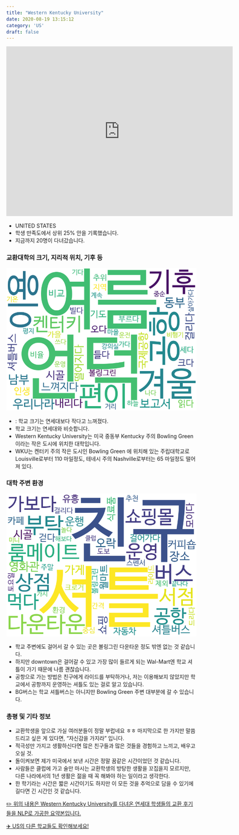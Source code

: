 ```yaml
---
title: "Western Kentucky University"
date: 2020-08-19 13:15:12
category: 'US'
draft: false
---
```


<iframe
width="600"
height="450"
frameborder="0" style="border:0"
src="https://www.google.com/maps/embed/v1/place?key=AIzaSyC9e1AME-pVmWC4hBpFdu5S4dKzyepa3HQ&q=Western+Kentucky+University&center=36.983537,-86.4573752&zoom=14" allowfullscreen>
</iframe>

* UNITED STATES
* 학생 만족도에서 상위 25% 안을 기록했습니다.
* 지금까지 20명이 다녀갔습니다. 

### 교환대학의 크기, 지리적 위치, 기후 등

![gen_info-WordCloud](../univ_wordclouds_okt/gen_info/US000271_gen_info_okt.png)

* : 학교 크기는 연세대보다 작다고 느껴졌다.
* 학교 크기는 연세대와 비슷합니다.
* Western Kentucky University는 미국 중동부 Kentucky 주의 Bowling Green 이라는 작은 도시에 위치한 대학입니다.
* WKU는 켄터키 주의 작은 도시인 Bowling Green 에 위치해 있는 주립대학교로 Louisville로부터 110 마일정도, 테네시 주의 Nashville로부터는 65 마일정도 떨어져 있다.


### 대학 주변 환경

![env_info-WordCloud](../univ_wordclouds_okt/env_info/US000271_env_info_okt.png)

* 학교 주변에도 걸어서 갈 수 있는 곳은 볼링그린 다운타운 정도 밖엔 없는 것 같습니다.
* 하지만 downtown은 걸어갈 수 있고 가장 많이 들르게 되는 Wal-Mart엔 학교 셔틀이 가기 때문에 나름 괜찮습니다.
* 공항으로 가는 방법은 친구에게 라이드를 부탁하거나, 저는 이용해보지 않았지만 학교에서 공항까지 운영하는 셔틀도 있는 걸로 알고 있습니다.
* BG버스는 학교 셔틀버스는 아니지만 Bowling Green 주변 대부분에 갈 수 있습니다.


### 총평 및 기타 정보 
* 교환학생을 앞으로 가실 여러분들이 정말 부럽네요 ㅎㅎ 마지막으로 한 가지만 말씀드리고 싶은 게 있다면, “자신감을 가지라” 입니다.
* 적극성만 가지고 생활하신다면 많은 친구들과 많은 것들을 경험하고 느끼고, 배우고 오실 것.
* 돌이켜보면 제가 미국에서 보낸 시간은 정말 꿈같은 시간이었던 것 같습니다.
* 사람들은 클럽에 가고 술만 마시는 교환학생의 방탕한 생활을 꼬집을지 모르지만, 다른 나라에서의 1년 생활은 젊을 때 꼭 해봐야 하는 일이라고 생각한다.
* 한 학기라는 시간은 짧은 시간이기도 하지만 이 모든 것을 추억으로 담을 수 있기에 길다면 긴 시간인 것 같습니다.


[✏️ 위의 내용은 Western Kentucky University를 다녀온 연세대 학생들의 교환 후기들을 NLP로 가공한 요약본입니다.](http://oia.yonsei.ac.kr/partner/expReport.asp?ucode=US000271&bgbn=A)

[✈️ US의 다른 학교들도 확인해보세요!](https://yonsei-exchange.netlify.app/?category=US)
